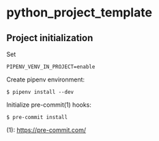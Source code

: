 # python_project_template

## Project initialization
Set

```
PIPENV_VENV_IN_PROJECT=enable
```

Create pipenv environment: 

```
$ pipenv install --dev
``` 

Initialize pre-commit(1) hooks:

```
$ pre-commit install
```

(1): https://pre-commit.com/